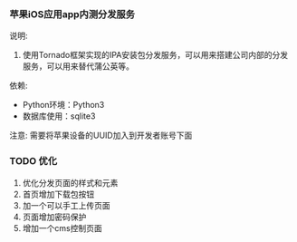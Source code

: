 ### 苹果iOS应用app内测分发服务

说明: 
1. 使用Tornado框架实现的IPA安装包分发服务，可以用来搭建公司内部的分发服务，可以用来替代蒲公英等。

依赖:
* Python环境：Python3
* 数据库使用：sqlite3
    
注意: 需要将苹果设备的UUID加入到开发者账号下面


### TODO 优化
1. 优化分发页面的样式和元素
2. 首页增加下载包按钮
3. 加一个可以手工上传页面
4. 页面增加密码保护
5. 增加一个cms控制页面
